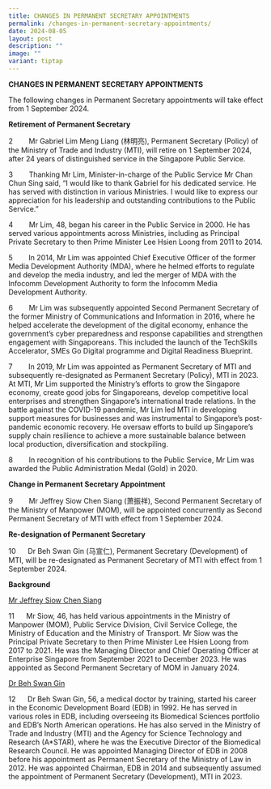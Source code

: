 ```yaml
---
title: CHANGES IN PERMANENT SECRETARY APPOINTMENTS
permalink: /changes-in-permanent-secretary-appointments/
date: 2024-08-05
layout: post
description: ""
image: ""
variant: tiptap
---
```

<p><strong>CHANGES IN PERMANENT SECRETARY APPOINTMENTS</strong>
</p>
<p></p>
<p>The following changes in Permanent Secretary appointments will take effect
from 1 September 2024.</p>
<p></p>
<p><strong>Retirement of Permanent Secretary</strong>
</p>
<p></p>
<p>2&nbsp;&nbsp;&nbsp;&nbsp;&nbsp;&nbsp;&nbsp; Mr Gabriel Lim Meng Liang
(林明亮), Permanent Secretary (Policy) of the Ministry of Trade and Industry
(MTI), will retire on 1 September 2024, after 24 years of distinguished
service in the Singapore Public Service.&nbsp;</p>
<p></p>
<p>3&nbsp;&nbsp;&nbsp;&nbsp;&nbsp;&nbsp;&nbsp; Thanking Mr Lim, Minister-in-charge
of the Public Service Mr Chan Chun Sing said, “I would like to thank Gabriel
for his dedicated service. He has served with distinction in various Ministries.
I would like to express our appreciation for his leadership and outstanding
contributions to the Public Service.”</p>
<p></p>
<p>4&nbsp;&nbsp;&nbsp;&nbsp;&nbsp;&nbsp;&nbsp; Mr Lim, 48, began his career
in the Public Service in 2000. He has served various appointments across
Ministries, including as Principal Private Secretary to then Prime Minister
Lee Hsien Loong from 2011 to 2014.</p>
<p></p>
<p>5&nbsp;&nbsp;&nbsp;&nbsp;&nbsp;&nbsp;&nbsp; In 2014, Mr Lim was appointed
Chief Executive Officer of the former Media Development Authority (MDA),
where he helmed efforts to regulate and develop the media industry, and
led the merger of MDA with the Infocomm Development Authority to form the
Infocomm Media Development Authority.</p>
<p></p>
<p>6&nbsp;&nbsp;&nbsp;&nbsp;&nbsp;&nbsp;&nbsp; Mr Lim was subsequently appointed
Second Permanent Secretary of the former Ministry of Communications and
Information in 2016, where he helped accelerate the development of the
digital economy, enhance the government’s cyber preparedness and response
capabilities and strengthen engagement with Singaporeans. This included
the launch of the TechSkills Accelerator, SMEs Go Digital programme and
Digital Readiness Blueprint.</p>
<p></p>
<p>7&nbsp;&nbsp;&nbsp;&nbsp;&nbsp;&nbsp;&nbsp; In 2019, Mr Lim was appointed
as Permanent Secretary of MTI and subsequently re-designated as Permanent
Secretary (Policy), MTI in 2023. At MTI, Mr Lim supported the Ministry’s
efforts to grow the Singapore economy, create good jobs for Singaporeans,
develop competitive local enterprises and strengthen Singapore’s international
trade relations. In the battle against the COVID-19 pandemic, Mr Lim led
MTI in developing support measures for businesses and was instrumental
to Singapore’s post-pandemic economic recovery. He oversaw efforts to build
up Singapore’s supply chain resilience to achieve a more sustainable balance
between local production, diversification and stockpiling.&nbsp;</p>
<p></p>
<p>8&nbsp;&nbsp;&nbsp;&nbsp;&nbsp;&nbsp;&nbsp; In recognition of his contributions
to the Public Service, Mr Lim was awarded the Public Administration Medal
(Gold) in 2020.</p>
<p></p>
<p><strong><a rel="noopener noreferrer nofollow" target="_blank">Change in Permanent Secretary Appointment</a></strong>
</p>
<p></p>
<p>9&nbsp;&nbsp;&nbsp;&nbsp;&nbsp;&nbsp;&nbsp; Mr Jeffrey Siow Chen Siang
(萧振祥), Second Permanent Secretary of the Ministry of Manpower (MOM), will
be appointed concurrently as Second Permanent Secretary of MTI with effect
from 1 September 2024.</p>
<p></p>
<p><strong>Re-designation of Permanent Secretary</strong>&nbsp;</p>
<p>10&nbsp;&nbsp;&nbsp;&nbsp;&nbsp; Dr Beh Swan Gin (马宣仁), Permanent Secretary
(Development) of MTI, will be re-designated as Permanent Secretary of MTI
with effect from 1 September 2024.</p>
<p><strong>Background</strong>
</p>
<p><u>Mr Jeffrey Siow Chen Siang</u>
</p>
<p></p>
<p>11&nbsp;&nbsp;&nbsp;&nbsp;&nbsp; Mr Siow, 46, has held various appointments
in the Ministry of Manpower (MOM), Public Service Division, Civil Service
College, the Ministry of Education and the Ministry of Transport. Mr Siow
was the Principal Private Secretary to then Prime Minister Lee Hsien Loong
from 2017 to 2021. He was the Managing Director and Chief Operating Officer
at Enterprise Singapore from September 2021 to December 2023. He was appointed
as Second Permanent Secretary of MOM in January 2024.</p>
<p></p>
<p><u>Dr Beh Swan Gin</u>
</p>
<p></p>
<p>12&nbsp;&nbsp;&nbsp;&nbsp;&nbsp; Dr Beh Swan Gin, 56, a medical doctor
by training, started his career in the Economic Development Board (EDB)
in 1992. He has served in various roles in EDB, including overseeing its
Biomedical Sciences portfolio and EDB’s North American operations. He has
also served in the Ministry of Trade and Industry (MTI) and the Agency
for Science Technology and Research (A*STAR), where he was the Executive
Director of the Biomedical Research Council. He was appointed Managing
Director of EDB in 2008 before his appointment as Permanent Secretary of
the Ministry of Law in 2012. He was appointed Chairman, EDB in 2014 and
subsequently assumed the appointment of Permanent Secretary (Development),
MTI in 2023.</p>